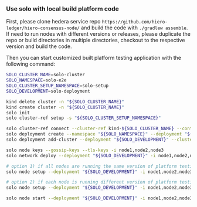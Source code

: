 ### Use solo with local build platform code

First, please clone hedera service repo `https://github.com/hiero-ledger/hiero-consensus-node/` and build the code
with `./gradlew assemble`. If need to run nodes with different versions or releases, please duplicate the repo or build directories in
multiple directories, checkout to the respective version and build the code.

Then you can start customized built platform testing application with the following command:

```bash
SOLO_CLUSTER_NAME=solo-cluster
SOLO_NAMESPACE=solo-e2e
SOLO_CLUSTER_SETUP_NAMESPACE=solo-setup
SOLO_DEVELOPMENT=solo-deployment

kind delete cluster -n "${SOLO_CLUSTER_NAME}" 
kind create cluster -n "${SOLO_CLUSTER_NAME}"
solo init
solo cluster-ref setup -s "${SOLO_CLUSTER_SETUP_NAMESPACE}"

solo cluster-ref connect --cluster-ref kind-${SOLO_CLUSTER_NAME} --context kind-${SOLO_CLUSTER_NAME} --email john@doe.com
solo deployment create --namespace "${SOLO_NAMESPACE}" --deployment "${SOLO_DEVELOPMENT}"
solo deployment add-cluster --deployment "${SOLO_DEVELOPMENT}" --cluster-ref kind-${SOLO_CLUSTER_NAME} --num-consensus-nodes 3 --dns-base-domain cluster.local --dns-consensus-node-pattern network-{nodeAlias}-svc.{namespace}.svc

solo node keys --gossip-keys --tls-keys -i node1,node2,node3 
solo network deploy --deployment "${SOLO_DEVELOPMENT}" -i node1,node2,node3 --app PlatformTestingTool.jar

# option 1) if all nodes are running the same version of platform testing app
solo node setup --deployment "${SOLO_DEVELOPMENT}" -i node1,node2,node3 --local-build-path ../hedera-services/platform-sdk/sdk/data

# option 2) if each node is running different version of platform testing app, please provide different paths to the local repositories
solo node setup --deployment "${SOLO_DEVELOPMENT}" -i node1,node2,node3 --local-build-path node1=../hedera-services/platform-sdk/sdk/data,node1=<path2>,node3=<path3>

solo node start --deployment "${SOLO_DEVELOPMENT}" -i node1,node2,node3 --app PlatformTestingTool.jar
```
